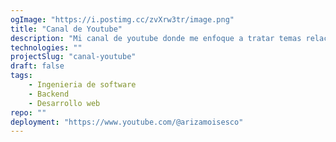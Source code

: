 ```yaml
---
ogImage: "https://i.postimg.cc/zvXrw3tr/image.png"
title: "Canal de Youtube"
description: "Mi canal de youtube donde me enfoque a tratar temas relacionados con ingeniera de software, backend y ciencias de la comunicación."
technologies: ""
projectSlug: "canal-youtube"
draft: false
tags: 
    - Ingenieria de software
    - Backend
    - Desarrollo web
repo: ""
deployment: "https://www.youtube.com/@arizamoisesco"
---
```


